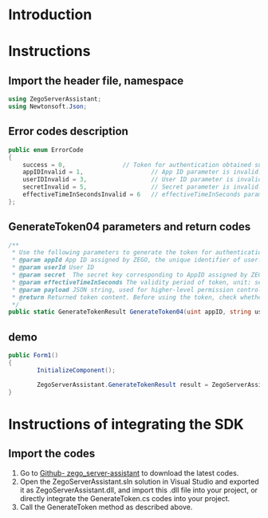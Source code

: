 # Introduction

# Instructions

## Import the header file, namespace

```c#
using ZegoServerAssistant;
using Newtonsoft.Json;
```


## Error codes description

```c#
public enum ErrorCode
{
	success = 0,  				// Token for authentication obtained successfully.
	appIDInvalid = 1,   				// App ID parameter is invalid.
	userIDInvalid = 3,  				// User ID parameter is invalid.
	secretInvalid = 5,  				// Secret parameter is invalid.
	effectiveTimeInSecondsInvalid = 6  	// effectiveTimeInSeconds parameter is invalid.
};
```

## GenerateToken04 parameters and return codes

```c#
/**
 * Use the following parameters to generate the token for authentication when accessing to ZEGO service
 * @param appId App ID assigned by ZEGO, the unique identifier of user.
 * @param userId User ID
 * @param secret  The secret key corresponding to AppID assigned by ZEGO. Please keep it carefully.
 * @param effectiveTimeInSeconds The validity period of token, unit: second
 * @param payload JSON string, used for higher-level permission control. If you need this function, you can contact zego technical support
 * @return Returned token content. Before using the token, check whether the errorInfo field is SUCCESS. The actual token content is stored in the token field.
 */
public static GenerateTokenResult GenerateToken04(uint appID, string userID, string secret, long effectiveTimeInSeconds, string payload)
```

## demo

```c#
public Form1()
{
		InitializeComponent();

		ZegoServerAssistant.GenerateTokenResult result = ZegoServerAssistant.ServerAssistant.GenerateToken04(1, "111", "12345678900987654321123456789012", 3600, "");
}
```

# Instructions of integrating the SDK

## Import the codes 

1. Go to [Github- zego_server-assistant](https://github.com/ZEGOCLOUD/zego_server_assistant) to download the latest codes.
2. Open the ZegoServerAssistant.sln solution in Visual Studio and exported it as  ZegoServerAssistant.dll, and import this .dll file into your project, or directly integrate the  GenerateToken.cs codes into your project.
3. Call the GenerateToken method as described above.
